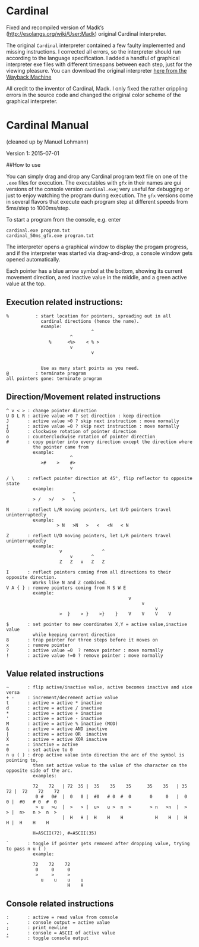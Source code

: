 # Cardinal
Fixed and recompiled version of Madk’s (http://esolangs.org/wiki/User:Madk) original Cardinal interpreter.

The original `Cardinal` interpreter contained a few faulty implemented and missing instructions. I corrected all errors, so the interpreter should run according to the language specification.
I added a handful of graphical interpreter exe files with different timespans between each step, just for the viewing pleasure.
You can download the original interpreter [here from the Wayback Machine](http://web.archive.org/web/20130403195834/http://floatation.webs.com/Cardinal.zip)

All credit to the inventor of Cardinal, Madk. I only fixed the rather crippling errors in the source code and changed the original color scheme of the graphical interpreter.

# Cardinal Manual
(cleaned up by Manuel Lohmann)

Version 1: 2015-07-01

##How to use

You can simply drag and drop any Cardinal program text file on one of the
`.exe` files for execution. The executables with `gfx` in their names
are gui versions of the console version `cardinal.exe`; very useful for
debugging or just to enjoy watching the program during execution.
The `gfx` versions come in several flavors that execute each program step
at different speeds from 5ms/step to 1000ms/step.

To start a program from the console, e.g. enter

    cardinal.exe program.txt
    cardinal_50ms_gfx.exe program.txt

The interpreter opens a graphical window to display the progam progress,
and if the interpreter was started via drag-and-drop, a console window gets
opened automatically.

Each pointer has a blue arrow symbol at the bottom, showing
its current movement direction, a red inactive value in the middle,
and a green active value at the top.

## Execution related instructions:

```
%          : start location for pointers, spreading out in all
             cardinal directions (hence the name).
             example:
                                ^
                        ^
                %      <%>    < % >
                        v
                                v


             Use as many start points as you need.
@          : terminate program
all pointers gone: terminate program
```

## Direction/Movement related instructions

```
^ v < > : change pointer direction
U D L R : active value >0 ? set direction : keep direction
J       : active value >0 ? skip next instruction : move normally
j       : active value =0 ? skip next instruction : move normally
O       : clockwise rotation of pointer direction
o       : counterclockwise rotation of pointer direction
#       : copy pointer into every direction except the direction where
          the pointer came from
          example:
                        ^
             >#    >    #>
                        v

/ \     : reflect pointer direction at 45°, flip reflector to opposite state
          example:
                         ^
          > /   >/   >   \

N       : reflect L/R moving pointers, Let U/D pointers travel uninterruptedly
          example:
                   > N   >N   >   <   <N   < N

Z       : reflect U/D moving pointers, let L/R pointers travel uninterruptedly
          example:
                    v               ^
                        v       ^
                    Z   Z   v   Z   Z

I       : reflect pointers coming from all directions to their opposite direction.
          Works like N and Z combined.
V A { } : remove pointers coming from N S W E
          example:
                                              v
                                                   v
                                                        v
                    >  }    > }    >}    }    V    V    V    V

$       : set pointer to new coordinates X,Y = active value,inactive value
          while keeping current direction
8       : trap pointer for three steps before it moves on
x       : remove pointer
?       : active value =0  ? remove pointer : move normally
!       : active value !=0 ? remove pointer : move normally
```

## Value related instructions

```
~       : flip active/inactive value, active becomes inactive and vice versa
+ -     : increment/decrement active value
t       : active = active * inactive
d       : active = active / inactive
*       : active = active + inactive
'       : active = active - inactive
M       : active = active % inactive (MOD)
&       : active = active AND inactive
|       : active = active OR  inactive
X       : active = active XOR inactive
=       : inactive = active
0       : set active to 0
n u ( ) : drop active value into direction the arc of the symbol is pointing to,
          then set active value to the value of the character on the opposite side of the arc.
          examples:
          
          72    72   | 72  35 |  35    35    35      35    35   | 35  72 |  72    72    72
           0 #   0#  |  0   0 |  #0   # 0  #  0       0     0   |  0   0 |  #0   # 0  #  0
           > u   >u  |  >   > |  u>   u >  n  >       > n   >n  |  >   > |  n>   n >  n  >
                     |  H   H |  H    H    H            H    H  |  H   H |  H    H    H   

          H=ASCII(72), #=ASCII(35)

`       : toggle if pointer gets removed after dropping value, trying to pass n u ( )
          example:

          72    72    72
           0     0     0
           >     >     >
             u    u    u    u
                       H    H
```

## Console related instructions

```
:       : active = read value from console
.       : console output = active value
;       : print newline
,       : console = ASCII of active value
"       : toggle console output
```
